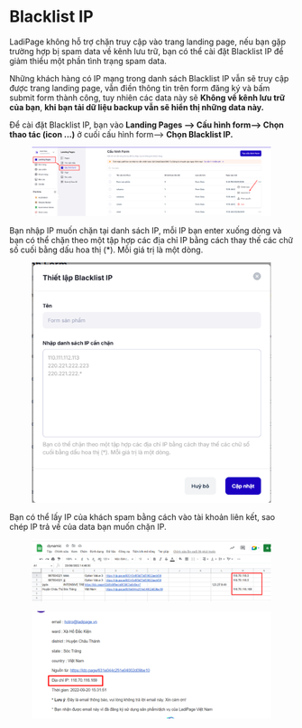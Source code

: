 # Blacklist IP

LadiPage không hỗ trợ chặn truy cập vào trang landing page, nếu bạn gặp trường hợp bị spam data về kênh lưu trữ, bạn có thể cài đặt Blacklist IP để giảm thiểu một phần tình trạng spam data.

Những khách hàng có IP mạng trong danh sách Blacklist IP vẫn sẽ truy cập được trang landing page, vẫn điền thông tin trên form đăng ký và bấm submit form thành công, tuy nhiên các data này sẽ **Không về kênh lưu trữ của bạn**, **khi bạn tải dữ liệu backup vẫn sẽ hiển thị những data này.**

Để cài đặt Blacklist IP, bạn vào **Landing Pages --> Cấu hình form--> Chọn thao tác (icon ...)** ở cuối cấu hình form--> **Chọn Blacklist IP.**

<figure><img src="../../.gitbook/assets/image (52).png" alt=""><figcaption></figcaption></figure>

Bạn nhập IP muốn chặn tại danh sách IP, mỗi IP bạn enter xuống dòng và bạn có thể chặn theo một tập hợp các địa chỉ IP bằng cách thay thế các chữ số cuối bằng dấu hoa thị (\*). Mỗi giá trị là một dòng.

<figure><img src="../../.gitbook/assets/image (53).png" alt=""><figcaption></figcaption></figure>

Bạn có thể lấy IP của khách spam bằng cách vào tài khoản liên kết, sao chép IP trả về của data bạn muốn chặn IP.

<figure><img src="../../.gitbook/assets/IP.png" alt=""><figcaption></figcaption></figure>

<figure><img src="../../.gitbook/assets/IP2.png" alt=""><figcaption></figcaption></figure>
